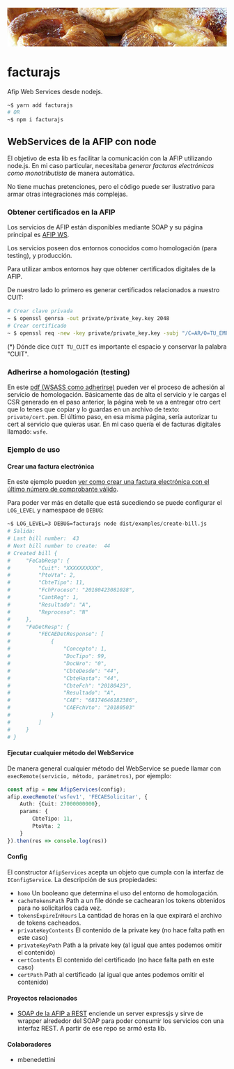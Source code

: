 ![facturajs](facturajs.jpg?raw=true&1 "FacturaJS")


# facturajs

Afip Web Services desde nodejs.

````bash
~$ yarn add facturajs
# OR
~$ npm i facturajs
````

## WebServices de la AFIP con node  

El objetivo de esta lib es facilitar la comunicación con la AFIP utilizando node.js. En mi caso particular, necesitaba *generar facturas electrónicas como monotributista* de manera automática. 

No tiene muchas pretenciones, pero el código puede ser ilustrativo para armar otras integraciones más complejas.    

### Obtener certificados en la AFIP
  
Los servicios de AFIP están disponibles mediante SOAP y su página principal es [AFIP WS](http://www.afip.gob.ar/ws).

Los servicios poseen dos entornos conocidos como homologación (para testing), y producción.

Para utilizar ambos entornos hay que obtener certificados digitales de la AFIP.

De nuestro lado lo primero es generar certificados relacionados a nuestro CUIT:

```bash
# Crear clave privada
~ $ openssl genrsa -out private/private_key.key 2048 
# Crear certificado
~ $ openssl req -new -key private/private_key.key -subj "/C=AR/O=TU_EMPRESA/CN=TU_SISTEMA/serialNumber=CUIT TU_CUIT" -out private/afip.csr

```
(*) Dónde dice `CUIT TU_CUIT` es importante el espacio y conservar la palabra "CUIT". 

### Adherirse a homologación (testing)

En este [pdf (WSASS como adherirse)](https://www.afip.gob.ar/ws/WSASS/WSASS_como_adherirse.pdf) pueden ver el proceso de adhesión al servicio de homologación. Básicamente das de alta el servicio y le cargas el CSR generado en el paso anterior, la página web te va a entregar otro cert que lo tenes que copiar y lo guardas en un archivo de texto: `private/cert.pem`. El último paso, en esa misma página, sería autorizar tu cert al servicio que quieras usar. En mi caso quería el de facturas digitales llamado: `wsfe`. 



### Ejemplo de uso  

#### Crear una factura electrónica

En este ejemplo pueden [ver como crear una factura electrónica con el último número de comprobante válido](src/examples/create-bill.ts).

Para poder ver más en detalle que está sucediendo se puede configurar el `LOG_LEVEL` y namespace de `DEBUG`:

```bash
~$ LOG_LEVEL=3 DEBUG=facturajs node dist/examples/create-bill.js
# Salida:
# Last bill number:  43
# Next bill number to create:  44
# Created bill {
#     "FeCabResp": {
#         "Cuit": "XXXXXXXXXX",
#         "PtoVta": 2,
#         "CbteTipo": 11,
#         "FchProceso": "20180423081028",
#         "CantReg": 1,
#         "Resultado": "A",
#         "Reproceso": "N"
#     },
#     "FeDetResp": {
#         "FECAEDetResponse": [
#             {
#                 "Concepto": 1,
#                 "DocTipo": 99,
#                 "DocNro": "0",
#                 "CbteDesde": "44",
#                 "CbteHasta": "44",
#                 "CbteFch": "20180423",
#                 "Resultado": "A",
#                 "CAE": "68174646182386",
#                 "CAEFchVto": "20180503"
#             }
#         ]
#     }
# }
```

#### Ejecutar cualquier método del WebService

De manera general cualquier método del WebService se puede llamar con `execRemote(servicio, método, parámetros)`, por ejemplo:

````typescript
const afip = new AfipServices(config);
afip.execRemote('wsfev1', 'FECAESolicitar', {
    Auth: {Cuit: 27000000000},
    params: {
        CbteTipo: 11,
        PtoVta: 2
    }    
}).then(res => console.log(res))
````
 
 
 
#### Config

El constructor `AfipServices` acepta un objeto que cumpla con la interfaz de `IConfigService`. La descripción de sus propiedades:

* `homo` Un booleano que determina el uso del entorno de homologación.
* `cacheTokensPath` Path a un file dónde se cachearan los tokens obtenidos para no solicitarlos cada vez.
* `tokensExpireInHours` La cantidad de horas en la que expirará el archivo de tokens cacheados.
* `privateKeyContents` El contenido de la private key (no hace falta path en este caso)
* `privateKeyPath` Path a la private key (al igual que antes podemos omitir el contenido)
* `certContents` El contenido del certificado (no hace falta path en este caso)
* `certPath` Path al certificado (al igual que antes podemos omitir el contenido)


#### Proyectos relacionados

- [SOAP de la AFIP a REST](https://github.com/sarriaroman/AFIP-API) enciende un server expressjs y sirve de wrapper alrededor del SOAP para poder consumir los servicios con una interfaz REST. A partir de ese repo se armó esta lib.


#### Colaboradores

* mbenedettini 

